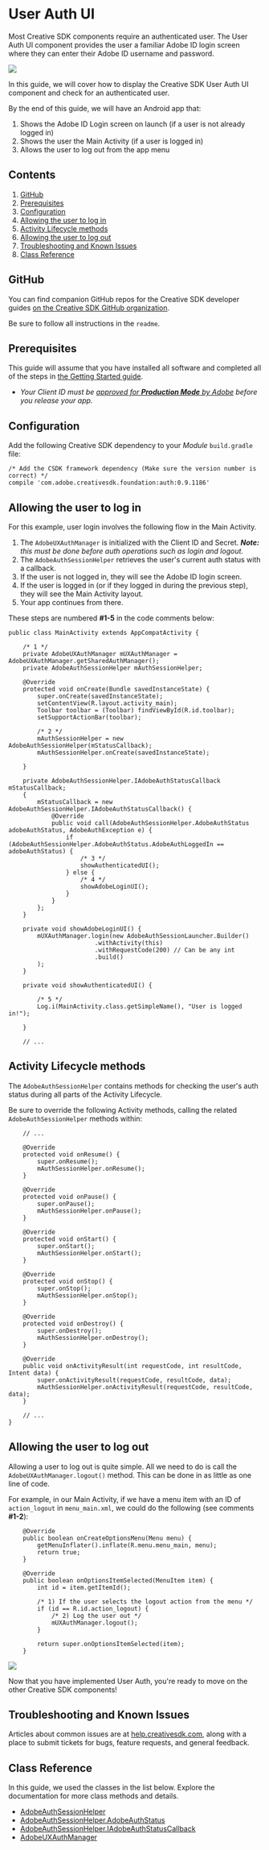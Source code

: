 # User Auth UI

Most Creative SDK components require an authenticated user. The User Auth UI component provides the user a familiar Adobe ID login screen where they can enter their Adobe ID username and password.

![](https://s3.amazonaws.com/csdk-assets-aviary-prod-us-east-1/docs/android/user-auth-login.png)

In this guide, we will cover how to display the Creative SDK User Auth UI component and check for an authenticated user.

By the end of this guide, we will have an Android app that:

1. Shows the Adobe ID Login screen on launch (if a user is not already logged in)
2. Shows the user the Main Activity (if a user is logged in)
3. Allows the user to log out from the app menu


## Contents

1. [GitHub](#github)
1. [Prerequisites](#prereqs)
1. [Configuration](#config)
1. [Allowing the user to log in](#login)
1. [Activity Lifecycle methods](#lifecycle)
1. [Allowing the user to log out](#logout)
1. [Troubleshooting and Known Issues](#troubleshooting)
1. [Class Reference](#class-reference)


<a name="github"></a>
## GitHub

You can find companion GitHub repos for the Creative SDK developer guides [on the Creative SDK GitHub organization](https://github.com/CreativeSDK/android-getting-started-samples). 

Be sure to follow all instructions in the `readme`.


<a name="prereqs"></a>
## Prerequisites
This guide will assume that you have installed all software and completed all of the steps in [the Getting Started guide](https://creativesdk.adobe.com/docs/android/#/articles/gettingstarted/index.html).

- _Your Client ID must be [approved for **Production Mode** by Adobe](https://creativesdk.zendesk.com/hc/en-us/articles/204601215-How-to-complete-the-Production-Client-ID-Request) before you release your app._


<a name="config"></a>
## Configuration
Add the following Creative SDK dependency to your _Module_ `build.gradle` file:

```language-java
/* Add the CSDK framework dependency (Make sure the version number is correct) */
compile 'com.adobe.creativesdk.foundation:auth:0.9.1186'
```


<a name="login"></a>
## Allowing the user to log in
For this example, user login involves the following flow in the Main Activity.

1. The `AdobeUXAuthManager` is initialized with the Client ID and Secret. _**Note:** this must be done before auth operations such as login and logout._
2. The `AdobeAuthSessionHelper` retrieves the user's current auth status with a callback.
3. If the user is not logged in, they will see the Adobe ID login screen.
4. If the user is logged in (or if they logged in during the previous step), they will see the Main Activity layout.
5. Your app continues from there.

These steps are numbered **#1-5** in the code comments below:

```language-java
public class MainActivity extends AppCompatActivity {

    /* 1 */
    private AdobeUXAuthManager mUXAuthManager = AdobeUXAuthManager.getSharedAuthManager();
    private AdobeAuthSessionHelper mAuthSessionHelper;

    @Override
    protected void onCreate(Bundle savedInstanceState) {
        super.onCreate(savedInstanceState);
        setContentView(R.layout.activity_main);
        Toolbar toolbar = (Toolbar) findViewById(R.id.toolbar);
        setSupportActionBar(toolbar);

        /* 2 */
        mAuthSessionHelper = new AdobeAuthSessionHelper(mStatusCallback);
        mAuthSessionHelper.onCreate(savedInstanceState);

    }

    private AdobeAuthSessionHelper.IAdobeAuthStatusCallback mStatusCallback;
    {
        mStatusCallback = new AdobeAuthSessionHelper.IAdobeAuthStatusCallback() {
            @Override
            public void call(AdobeAuthSessionHelper.AdobeAuthStatus adobeAuthStatus, AdobeAuthException e) {
                if (AdobeAuthSessionHelper.AdobeAuthStatus.AdobeAuthLoggedIn == adobeAuthStatus) {
                    /* 3 */
                    showAuthenticatedUI();
                } else {
                    /* 4 */
                    showAdobeLoginUI();
                }
            }
        };
    }

    private void showAdobeLoginUI() {
        mUXAuthManager.login(new AdobeAuthSessionLauncher.Builder()
                        .withActivity(this)
                        .withRequestCode(200) // Can be any int
                        .build()
        );
    }

    private void showAuthenticatedUI() {

        /* 5 */
        Log.i(MainActivity.class.getSimpleName(), "User is logged in!");

    }

    // ...
```


<a name="overrides"></a>
## Activity Lifecycle methods
The `AdobeAuthSessionHelper` contains methods for checking the user's auth status during all parts of the Activity Lifecycle. 

Be sure to override the following Activity methods, calling the related `AdobeAuthSessionHelper` methods within:

```language-java
    // ...

    @Override
    protected void onResume() {
        super.onResume();
        mAuthSessionHelper.onResume();
    }

    @Override
    protected void onPause() {
        super.onPause();
        mAuthSessionHelper.onPause();
    }

    @Override
    protected void onStart() {
        super.onStart();
        mAuthSessionHelper.onStart();
    }

    @Override
    protected void onStop() {
        super.onStop();
        mAuthSessionHelper.onStop();
    }

    @Override
    protected void onDestroy() {
        super.onDestroy();
        mAuthSessionHelper.onDestroy();
    }

    @Override
    public void onActivityResult(int requestCode, int resultCode, Intent data) {
        super.onActivityResult(requestCode, resultCode, data);
        mAuthSessionHelper.onActivityResult(requestCode, resultCode, data);
    }

    // ...
}
```


<a name="logout"></a>
## Allowing the user to log out
Allowing a user to log out is quite simple. All we need to do is call the `AdobeUXAuthManager.logout()` method. This can be done in as little as one line of code.

For example, in our Main Activity, if we have a menu item with an ID of `action_logout` in `menu_main.xml`, we could do the following (see comments **#1-2**):

```language-java
    @Override
    public boolean onCreateOptionsMenu(Menu menu) {
        getMenuInflater().inflate(R.menu.menu_main, menu);
        return true;
    }

    @Override
    public boolean onOptionsItemSelected(MenuItem item) {
        int id = item.getItemId();

        /* 1) If the user selects the logout action from the menu */
        if (id == R.id.action_logout) {
            /* 2) Log the user out */
            mUXAuthManager.logout();
        }

        return super.onOptionsItemSelected(item);
    }
```

![](https://s3.amazonaws.com/csdk-assets-aviary-prod-us-east-1/docs/android/user-auth-logout.png)

Now that you have implemented User Auth, you're ready to move on the other Creative SDK components!


<a name="troubleshooting"></a>
## Troubleshooting and Known Issues
Articles about common issues are at [help.creativesdk.com](http://help.creativesdk.com/), along with a place to submit tickets for bugs, feature requests, and general feedback.


<a name="class-reference"></a>
## Class Reference
In this guide, we used the classes in the list below. Explore the documentation for more class methods and details.

- [AdobeAuthSessionHelper](https://creativesdk.adobe.com/docs/android/#/com/adobe/creativesdk/foundation/auth/AdobeAuthSessionHelper.html)
- [AdobeAuthSessionHelper.AdobeAuthStatus](https://creativesdk.adobe.com/docs/android/#/com/adobe/creativesdk/foundation/auth/AdobeAuthSessionHelper.AdobeAuthStatus.html)
- [AdobeAuthSessionHelper.IAdobeAuthStatusCallback](https://creativesdk.adobe.com/docs/android/#/com/adobe/creativesdk/foundation/auth/AdobeAuthSessionHelper.IAdobeAuthStatusCallback.html)
- [AdobeUXAuthManager](https://creativesdk.adobe.com/docs/android/#/com/adobe/creativesdk/foundation/auth/AdobeUXAuthManager.html)